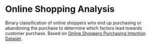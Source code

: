# Online Shopping Analysis

Binary classification of online shoppers who end up purchasing or abandoning the purchase to determine which factors lead towards customer purchase. Based on [Online Shoppers Purchasing Intention Dataset](https://archive.ics.uci.edu/dataset/468/online+shoppers+purchasing+intention+dataset).
